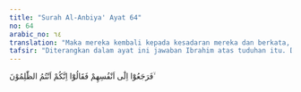 ```yaml
---
title: "Surah Al-Anbiya' Ayat 64"
no: 64
arabic_no: ٦٤
translation: "Maka mereka kembali kepada kesadaran mereka dan berkata, “Sesungguhnya kamulah yang menzalimi (diri sendiri).”"
tafsir: "Diterangkan dalam ayat ini jawaban Ibrahim atas tuduhan itu. Dimana jawaban Ibrahim ternyata sangat mengagetkan mereka, sebab tidak sesuai dengan harapan mereka, karena Ibrahim tidak memberikan pengakuan bahwa ia yang melakukan pengrusakan, tetapi ia mengatakan bahwa yang melakukan pengrusakan terhadap patung-patung itu justru adalah patung terbesar yang masih utuh.\n\nJawaban semacam itu dimaksudkan Ibrahim untuk mencapai tujuannya, yaitu untuk menyadarkan kaumnya bahwa patung-patung itu tidak patut untuk disembah, karena ia tidak dapat berbuat apa-apa. Apalagi untuk membela dirinya.\n\nJelas bahwa kaumnya tidak akan percaya bahwa patung terbesar itulah yang melakukan pengrusakan terhadap patung-patung yang lain. Sebab, mereka menyadari bahwa hal itu mustahil akan terjadi, karena patung tidak dapat berbuat apa pun, sebab dia adalah benda mati. Jika mereka telah menginsafi hal tersebut, sudah sepatutnya mereka berhenti menyembah patung.\n\nPada akhir ayat ini disebutkan ucapan Ibrahim selanjutnya terhadap kaumnya, yang menyuruh mereka menanyakan kepada patung-patung itu sendiri, siapakah yang telah merusak mereka.\n\nUcapan ini menyebabkan kaumnya semakin terpojok, karena seandainya mereka bertanya kepada patung-patung itu, niscaya mereka tidak akan memperoleh jawaban, sebab patung-patung tersebut tidak mendengar dan tidak dapat berbicara. Kalau demikian keadaannya, patutkah patung-patung itu disembah? Jika masih ada orang yang menyembahnya, pastilah orang tersebut tidak mempergunakan pikirannya yang sehat."
---
```

فَرَجَعُوْٓا اِلٰٓى اَنْفُسِهِمْ فَقَالُوْٓا اِنَّكُمْ اَنْتُمُ الظّٰلِمُوْنَ ۙ